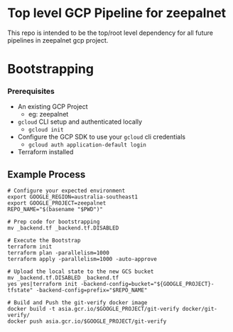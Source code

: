 # Top level GCP Pipeline for zeepalnet
This repo is intended to be the top/root level dependency for all future pipelines in zeepalnet gcp project.


# Bootstrapping
### Prerequisites
- An existing GCP Project
    - eg: zeepalnet
- `gcloud` CLI setup and authenticated locally
    - `gcloud init`
- Configure the GCP SDK to use your `gcloud` cli credentials
    - `gcloud auth application-default login`
- Terraform installed

## Example Process
```
# Configure your expected environment
export GOOGLE_REGION=australia-southeast1
export GOOGLE_PROJECT=zeepalnet
REPO_NAME="$(basename "$PWD")"

# Prep code for bootstrapping
mv _backend.tf _backend.tf.DISABLED

# Execute the Bootstrap
terraform init
terraform plan -parallelism=1000
terraform apply -parallelism=1000 -auto-approve

# Upload the local state to the new GCS bucket
mv _backend.tf.DISABLED _backend.tf
yes yes|terraform init -backend-config=bucket="${GOOGLE_PROJECT}-tfstate" -backend-config=prefix="$REPO_NAME"

# Build and Push the git-verify docker image
docker build -t asia.gcr.io/$GOOGLE_PROJECT/git-verify docker/git-verify/
docker push asia.gcr.io/$GOOGLE_PROJECT/git-verify
```
